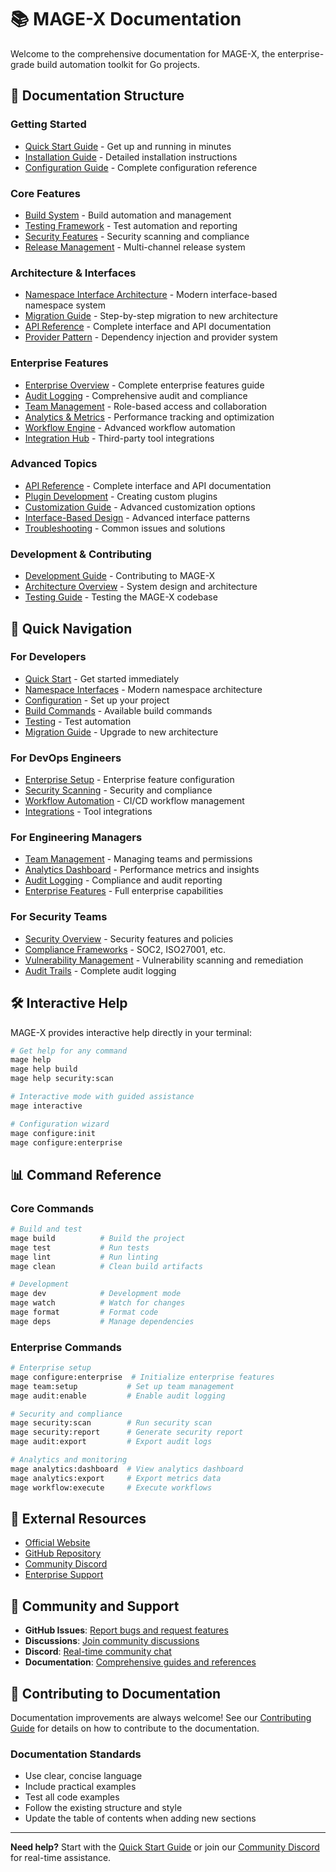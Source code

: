 # 📚 MAGE-X Documentation

Welcome to the comprehensive documentation for MAGE-X, the enterprise-grade build automation toolkit for Go projects.

## 📖 Documentation Structure

### Getting Started
- [Quick Start Guide](QUICK_START.md) - Get up and running in minutes
- [Installation Guide](INSTALLATION.md) - Detailed installation instructions
- [Configuration Guide](CONFIGURATION.md) - Complete configuration reference

### Core Features
- [Build System](BUILD.md) - Build automation and management
- [Testing Framework](TESTING.md) - Test automation and reporting
- [Security Features](SECURITY.md) - Security scanning and compliance
- [Release Management](RELEASE.md) - Multi-channel release system

### Architecture & Interfaces
- [Namespace Interface Architecture](NAMESPACE_INTERFACES.md) - Modern interface-based namespace system
- [Migration Guide](MIGRATION_GUIDE.md) - Step-by-step migration to new architecture
- [API Reference](API_REFERENCE.md) - Complete interface and API documentation
- [Provider Pattern](PROVIDER_PATTERN.md) - Dependency injection and provider system

### Enterprise Features
- [Enterprise Overview](ENTERPRISE.md) - Complete enterprise features guide
- [Audit Logging](AUDIT.md) - Comprehensive audit and compliance
- [Team Management](TEAM.md) - Role-based access and collaboration
- [Analytics & Metrics](ANALYTICS.md) - Performance tracking and optimization
- [Workflow Engine](WORKFLOWS.md) - Advanced workflow automation
- [Integration Hub](INTEGRATIONS.md) - Third-party tool integrations

### Advanced Topics
- [API Reference](API_REFERENCE.md) - Complete interface and API documentation
- [Plugin Development](PLUGINS.md) - Creating custom plugins
- [Customization Guide](CUSTOMIZATION.md) - Advanced customization options
- [Interface-Based Design](INTERFACE_BASED_NAMESPACES.md) - Advanced interface patterns
- [Troubleshooting](TROUBLESHOOTING.md) - Common issues and solutions

### Development & Contributing
- [Development Guide](../.github/CONTRIBUTING.md) - Contributing to MAGE-X
- [Architecture Overview](ARCHITECTURE.md) - System design and architecture
- [Testing Guide](TESTING.md) - Testing the MAGE-X codebase

## 🚀 Quick Navigation

### For Developers
- [Quick Start](QUICK_START.md) - Get started immediately
- [Namespace Interfaces](NAMESPACE_INTERFACES.md) - Modern namespace architecture
- [Configuration](CONFIGURATION.md) - Set up your project
- [Build Commands](BUILD.md) - Available build commands
- [Testing](TESTING.md) - Test automation
- [Migration Guide](MIGRATION_GUIDE.md) - Upgrade to new architecture

### For DevOps Engineers
- [Enterprise Setup](ENTERPRISE.md) - Enterprise feature configuration
- [Security Scanning](SECURITY.md) - Security and compliance
- [Workflow Automation](WORKFLOWS.md) - CI/CD workflow management
- [Integrations](INTEGRATIONS.md) - Tool integrations

### For Engineering Managers
- [Team Management](TEAM.md) - Managing teams and permissions
- [Analytics Dashboard](ANALYTICS.md) - Performance metrics and insights
- [Audit Logging](AUDIT.md) - Compliance and audit reporting
- [Enterprise Features](ENTERPRISE.md) - Full enterprise capabilities

### For Security Teams
- [Security Overview](SECURITY.md) - Security features and policies
- [Compliance Frameworks](ENTERPRISE.md#compliance-frameworks) - SOC2, ISO27001, etc.
- [Vulnerability Management](ENTERPRISE.md#security-scanning--policy-enforcement) - Vulnerability scanning and remediation
- [Audit Trails](AUDIT.md) - Complete audit logging

## 🛠️ Interactive Help

MAGE-X provides interactive help directly in your terminal:

```bash
# Get help for any command
mage help
mage help build
mage help security:scan

# Interactive mode with guided assistance
mage interactive

# Configuration wizard
mage configure:init
mage configure:enterprise
```

## 📊 Command Reference

### Core Commands
```bash
# Build and test
mage build          # Build the project
mage test           # Run tests
mage lint           # Run linting
mage clean          # Clean build artifacts

# Development
mage dev            # Development mode
mage watch          # Watch for changes
mage format         # Format code
mage deps           # Manage dependencies
```

### Enterprise Commands
```bash
# Enterprise setup
mage configure:enterprise  # Initialize enterprise features
mage team:setup           # Set up team management
mage audit:enable         # Enable audit logging

# Security and compliance
mage security:scan        # Run security scan
mage security:report      # Generate security report
mage audit:export         # Export audit logs

# Analytics and monitoring
mage analytics:dashboard  # View analytics dashboard
mage analytics:export     # Export metrics data
mage workflow:execute     # Execute workflows
```

## 🔗 External Resources

- [Official Website](https://mage-x.com)
- [GitHub Repository](https://github.com/mrz1836/go-mage)
- [Community Discord](https://discord.gg/mage-x)
- [Enterprise Support](mailto:enterprise@mage-x.com)

## 🤝 Community and Support

- **GitHub Issues**: [Report bugs and request features](https://github.com/mrz1836/go-mage/issues)
- **Discussions**: [Join community discussions](https://github.com/mrz1836/go-mage/discussions)
- **Discord**: [Real-time community chat](https://discord.gg/mage-x)
- **Documentation**: [Comprehensive guides and references](https://docs.mage-x.com)

## 📝 Contributing to Documentation

Documentation improvements are always welcome! See our [Contributing Guide](../.github/CONTRIBUTING.md) for details on how to contribute to the documentation.

### Documentation Standards
- Use clear, concise language
- Include practical examples
- Test all code examples
- Follow the existing structure and style
- Update the table of contents when adding new sections

---

**Need help?** Start with the [Quick Start Guide](QUICK_START.md) or join our [Community Discord](https://discord.gg/mage-x) for real-time assistance.
